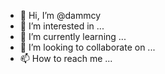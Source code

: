 - 👋 Hi, I’m @dammcy
- 👀 I’m interested in ...
- 🌱 I’m currently learning ...
- 💞️ I’m looking to collaborate on ...
- 📫 How to reach me ...

<!---
dammcy/dammcy is a ✨ special ✨ repository because its `README.md` (this file) appears on your GitHub profile.
You can click the Preview link to take a look at your changes.
--->
